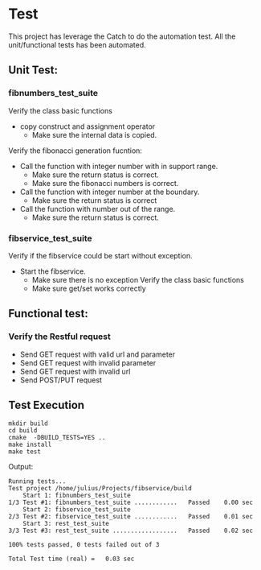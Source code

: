 # Test
This project has leverage the Catch to do the automation test. All the unit/functional tests has been automated.
## Unit Test:
### fibnumbers_test_suite
Verify the class basic functions
* copy construct and assignment operator
    * Make sure the internal data is copied.  

Verify the fibonacci generation fucntion:
* Call the function with integer number with in support range.
    * Make sure the return status is correct.
    * Make sure the fibonacci numbers is correct.
* Call the function with integer number at the boundary.
    * Make sure the return status is correct
* Call the function with number out of the range.
    * Make sure the return status is correct.

### fibservice_test_suite
Verify if the fibservice could be start without exception.
* Start the fibservice.
    * Make sure there is no exception
Verify the class basic functions
    * Make sure get/set works correctly 

## Functional test:
### Verify the Restful request
* Send GET request with valid url and parameter
* Send GET request with invalid parameter
* Send GET request with invalid url
* Send POST/PUT request

## Test Execution
```
mkdir build
cd build
cmake  -DBUILD_TESTS=YES ..
make install
make test
```
Output:
```
Running tests...
Test project /home/julius/Projects/fibservice/build
    Start 1: fibnumbers_test_suite
1/3 Test #1: fibnumbers_test_suite ............   Passed    0.00 sec
    Start 2: fibservice_test_suite
2/3 Test #2: fibservice_test_suite ............   Passed    0.01 sec
    Start 3: rest_test_suite
3/3 Test #3: rest_test_suite ..................   Passed    0.02 sec

100% tests passed, 0 tests failed out of 3

Total Test time (real) =   0.03 sec


```
